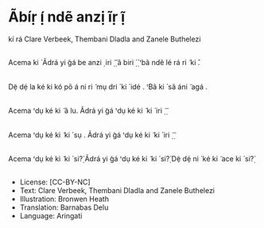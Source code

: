# Ãbíṛ ị́ ndẽ anzị ĩṛ ị̃
kí rá
Clare Verbeek, Thembani
Dladla and Zanele
Buthelezi

##
Acema ki ́ Ãdrá yi ̃gá be
anzi ̣ iri
̣̃ ̣̃ ã biri
̣́ ̣́ ꞌbã ndẽ lé rá
ri ̃ ki ̂.


##
Dẹ̃ dẹ́ la ké ki kó põ á ni ri ̃
mụ dri ́ ki ́ idé .
ꞌBã ki ́ sã áni ̃ agá .


##
Acema ꞌdụ ké ki ̃ ã lu.
Ãdrá yi ̃gá ꞌdụ ké ki ̃ ki ́ iri
̣̃ ̣̃


##
Acema ꞌdụ ké ki ̃ ki ́ sụ .
Ãdrá yi ̃gá ꞌdụ ké ki ̃ ki ́ iri
̣̃ ̣̃


##
Acema ꞌdụ ké ki ̃ ki ́ si?̣́
Ãdrá yi ̃gá ꞌdụ ké ki ̃ ki ́ si?̣́
Dẹ̃ dẹ́ ni ́ ké ki ̃ ace ki ́ si?̣́


##
* License: [CC-BY-NC]
* Text: Clare Verbeek, Thembani Dladla and Zanele
Buthelezi
* Illustration: Bronwen Heath
* Translation: Barnabas Delu
* Language: Aringati

